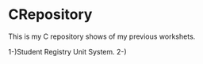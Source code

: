 # CRepository
This is my C repository shows of my previous workshets.

1-)Student Registry Unit System.
2-)
